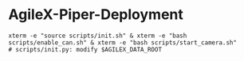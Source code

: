 # AgileX-Piper-Deployment

```
xterm -e "source scripts/init.sh" & xterm -e "bash scripts/enable_can.sh" & xterm -e "bash scripts/start_camera.sh" 
# scripts/init.py: modify $AGILEX_DATA_ROOT
```
